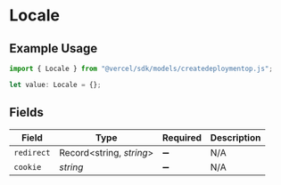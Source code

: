 # Locale

## Example Usage

```typescript
import { Locale } from "@vercel/sdk/models/createdeploymentop.js";

let value: Locale = {};
```

## Fields

| Field                    | Type                     | Required                 | Description              |
| ------------------------ | ------------------------ | ------------------------ | ------------------------ |
| `redirect`               | Record<string, *string*> | :heavy_minus_sign:       | N/A                      |
| `cookie`                 | *string*                 | :heavy_minus_sign:       | N/A                      |